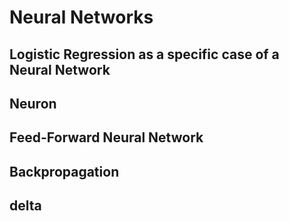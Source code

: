 # Neural Networks

## Logistic Regression as a specific case of a Neural Network

## Neuron

## Feed-Forward Neural Network

## Backpropagation

## delta